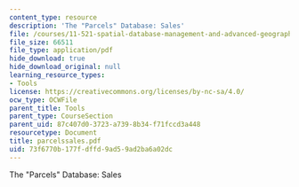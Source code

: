 ```yaml
---
content_type: resource
description: 'The "Parcels" Database: Sales'
file: /courses/11-521-spatial-database-management-and-advanced-geographic-information-systems-spring-2003/73f6770b177fdffd9ad59ad2ba6a02dc_parcelssales.pdf
file_size: 66511
file_type: application/pdf
hide_download: true
hide_download_original: null
learning_resource_types:
- Tools
license: https://creativecommons.org/licenses/by-nc-sa/4.0/
ocw_type: OCWFile
parent_title: Tools
parent_type: CourseSection
parent_uid: 87c407d0-3723-a739-8b34-f71fccd3a448
resourcetype: Document
title: parcelssales.pdf
uid: 73f6770b-177f-dffd-9ad5-9ad2ba6a02dc
---
```

The "Parcels" Database: Sales